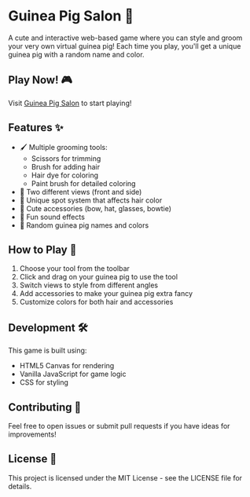 # Guinea Pig Salon 🐹

A cute and interactive web-based game where you can style and groom your very own virtual guinea pig! Each time you play, you'll get a unique guinea pig with a random name and color.

## Play Now! 🎮
Visit [Guinea Pig Salon](https://Abarber206.github.io/guinea-pig-salon) to start playing!

## Features ✨
- 🖌️ Multiple grooming tools:
  - Scissors for trimming
  - Brush for adding hair
  - Hair dye for coloring
  - Paint brush for detailed coloring
- 👀 Two different views (front and side)
- 🎨 Unique spot system that affects hair color
- 🎀 Cute accessories (bow, hat, glasses, bowtie)
- 🎵 Fun sound effects
- 🎲 Random guinea pig names and colors

## How to Play 🎯
1. Choose your tool from the toolbar
2. Click and drag on your guinea pig to use the tool
3. Switch views to style from different angles
4. Add accessories to make your guinea pig extra fancy
5. Customize colors for both hair and accessories

## Development 🛠️
This game is built using:
- HTML5 Canvas for rendering
- Vanilla JavaScript for game logic
- CSS for styling

## Contributing 🤝
Feel free to open issues or submit pull requests if you have ideas for improvements!

## License 📄
This project is licensed under the MIT License - see the LICENSE file for details.

